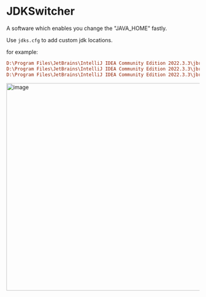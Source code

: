 # JDKSwitcher

 A software which enables you change the "JAVA_HOME" fastly.

Use `jdks.cfg` to add custom jdk locations.

for example:
```cfg
D:\Program Files\JetBrains\IntelliJ IDEA Community Edition 2022.3.3\jbr
D:\Program Files\JetBrains\IntelliJ IDEA Community Edition 2022.3.3\jbr
D:\Program Files\JetBrains\IntelliJ IDEA Community Edition 2022.3.3\jbr
```

<img width="1072" height="542" alt="image" src="https://github.com/user-attachments/assets/0f04086b-c22a-4ec9-85bb-e0dd1ce9923e" />

